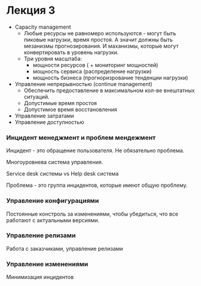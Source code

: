 # Лекция 3

- Capacity management
    - Любые ресурсы не равномеро используются - могут быть пиковые нагрузки, время простоя. А значит должны быть мезанизмы прогнозирования. И маханизмы, которые могут конвертировать в уровень нагрузки.
    - Три уровня масштаба:
        - мощности ресурсов ( + мониторинг мощностей)
        - мощность сервиса (распределение нагрузки)
        - мощность бизнеса (прогноризрование тенденции нагрузки)
- Управление непрерывностью (continue management)
    - Обеспечить предоставление в максимальном кол-ве внештатных ситуаций.
    - Допустимые время простоя
    - Допустимое время восстановления
- Управление затратами
- Управление доступностью

### Инцидент менеджмент и проблем мендежмент

Инцидент - это обращение пользователя. Не обязательно проблема.

Многоуровнева система управления.

Service desk системы vs Help desk система

Проблема - это группа инцидентов, которые имеют общую проблему.

### Управление конфигурациями

Постоянные констроль за изменениями, чтобы убедиться, что все работают с актуальными версиями.

### Управление релизами

Работа с заказчиками, управление релизами

### Управление изменениями

Минимизация инцидентов